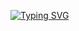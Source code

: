 [![Typing SVG](https://readme-typing-svg.herokuapp.com?font=Oswald&size=32&pause=1000&color=F70C0C&width=435&height=60&lines=Ivanov+Vlad)](https://git.io/typing-svg)

<!--
**RATARETO/RATARETO** is a ✨ _special_ ✨ repository because its `README.md` (this file) appears on your GitHub profile.

Here are some ideas to get you started:

- 🔭 I’m currently working on ...
- 🌱 I’m currently learning ...
- 👯 I’m looking to collaborate on ...
- 🤔 I’m looking for help with ...
- 💬 Ask me about ...
- 📫 How to reach me: ...
- 😄 Pronouns: ...
- ⚡ Fun fact: ...
-->
